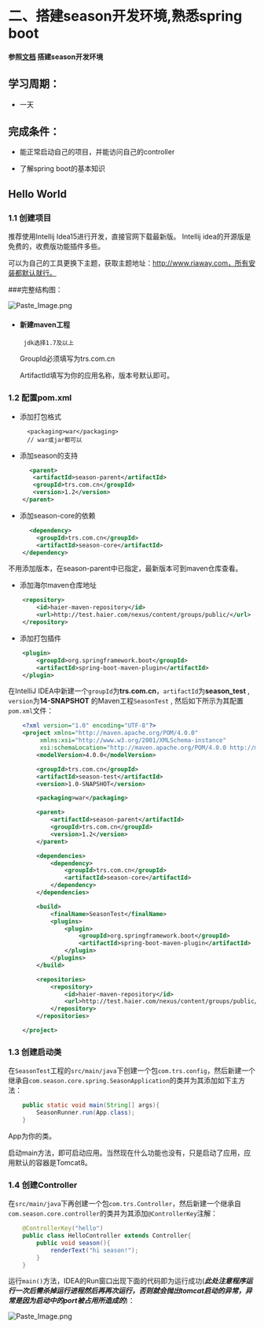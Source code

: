 # 二、搭建season开发环境,熟悉spring boot

#### 参照[文档](http://test.haier.com/doc/season/base/hello-world.html) 搭建season开发环境

## 学习周期：

*  一天

## 完成条件：

*  能正常启动自己的项目，并能访问自己的controller

* 了解spring boot的基本知识
## Hello World

### 1.1 创建项目

推荐使用Intellij Idea15进行开发，直接官网下载最新版。 Intellij idea的开源版是免费的，收费版功能插件多些。

可以为自己的工具更换下主题，获取主题地址：http://www.riaway.com，所有安装都默认就行。

###完整结构图：


![Paste_Image.png](http://upload-images.jianshu.io/upload_images/3946479-496bb1b065b2d3b1.png?imageMogr2/auto-orient/strip%7CimageView2/2/w/1240)
* #### 新建maven工程

       jdk选择1.7及以上

     GroupId必须填写为trs.com.cn

    ArtifactId填写为你的应用名称，版本号默认即可。
### 1.2 配置pom.xml

* 添加打包格式

		<packaging>war</packaging>
        // war或jar都可以

* 添加season的支持
```xml
      <parent>
       <artifactId>season-parent</artifactId>
       <groupId>trs.com.cn</groupId>
       <version>1.2</version>
    </parent>
```
* 添加season-core的依赖
```xml
      <dependency>
        <groupId>trs.com.cn</groupId>
        <artifactId>season-core</artifactId>
    </dependency>
```
不用添加版本，在season-parent中已指定，最新版本可到maven仓库查看。
* 添加海尔maven仓库地址
```xml
    <repository>
        <id>haier-maven-repository</id>
        <url>http://test.haier.com/nexus/content/groups/public/</url>
    </repository>
  ```
* 添加打包插件
```xml
    <plugin>
        <groupId>org.springframework.boot</groupId>
        <artifactId>spring-boot-maven-plugin</artifactId>
    </plugin>
```
在IntelliJ IDEA中新建一个`groupId`为**trs.com.cn**，`artifactId`为**season_test** , `version`为**14-SNAPSHOT** 的Maven工程`SeasonTest` , 然后如下所示为其配置`pom.xml`文件：
``` xml
    <?xml version="1.0" encoding="UTF-8"?>
    <project xmlns="http://maven.apache.org/POM/4.0.0"
         xmlns:xsi="http://www.w3.org/2001/XMLSchema-instance"
         xsi:schemaLocation="http://maven.apache.org/POM/4.0.0 http://maven.apache.org/xsd/maven-4.0.0.xsd">
        <modelVersion>4.0.0</modelVersion>

        <groupId>trs.com.cn</groupId>
        <artifactId>season-test</artifactId>
        <version>1.0-SNAPSHOT</version>

        <packaging>war</packaging>

        <parent>
            <artifactId>season-parent</artifactId>
            <groupId>trs.com.cn</groupId>
            <version>1.2</version>
        </parent>

        <dependencies>
            <dependency>
                <groupId>trs.com.cn</groupId>
                <artifactId>season-core</artifactId>
            </dependency>
        </dependencies>

        <build>
            <finalName>SeasonTest</finalName>
            <plugins>
                <plugin>
                    <groupId>org.springframework.boot</groupId>
                    <artifactId>spring-boot-maven-plugin</artifactId>
                </plugin>
            </plugins>
        </build>

        <repositories>
            <repository>
                <id>haier-maven-repository</id>
                <url>http://test.haier.com/nexus/content/groups/public/</url>
            </repository>
        </repositories>

    </project>
```
### 1.3 创建启动类

在`SeasonTest`工程的`src/main/java`下创建一个包`com.trs.config`，然后新建一个继承自`com.season.core.spring.SeasonApplication`的类并为其添加如下主方法：
```java
    public static void main(String[] args){
        SeasonRunner.run(App.class);
    }
```
 

App为你的类。

启动main方法，即可启动应用。当然现在什么功能也没有，只是启动了应用，应用默认的容器是Tomcat8。

### 1.4 创建Controller

在`src/main/java`下再创建一个包`com.trs.Controller`，然后新建一个继承自`com.season.core.controller`的类并为其添加`@ControllerKey`注解：
```java
    @ControllerKey("hello")
    public class HelloController extends Controller{
        public void season(){
            renderText("hi season!");
        }
    }
```
运行`main()`方法，IDEA的Run窗口出现下面的代码即为运行成功(***此处注意程序运行一次后需杀掉运行进程然后再再次运行，否则就会抛出tomcat启动的异常，异常是因为启动中的port被占用所造成的***)：

![Paste_Image.png](http://upload-images.jianshu.io/upload_images/3946479-464661812e944019.png?imageMogr2/auto-orient/strip%7CimageView2/2/w/1240)
